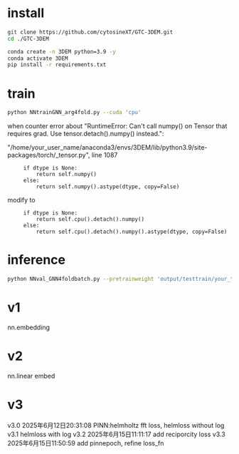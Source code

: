 # install
```bash
git clone https://github.com/cytosineXT/GTC-3DEM.git
cd ./GTC-3DEM

conda create -n 3DEM python=3.9 -y
conda activate 3DEM
pip install -r requirements.txt

```

# train
```bash
python NNtrainGNN_arg4fold.py --cuda 'cpu'
```

when counter error about "RuntimeError: Can't call numpy() on Tensor that requires grad. Use tensor.detach().numpy() instead.":


"/home/your_user_name/anaconda3/envs/3DEM/lib/python3.9/site-packages/torch/_tensor.py", line 1087

         if dtype is None:
             return self.numpy()
         else:
             return self.numpy().astype(dtype, copy=False)

modify to

         if dtype is None:
             return self.cpu().detach().numpy()
         else:
             return self.cpu().detach().numpy().astype(dtype, copy=False)

# inference
```bash
python NNval_GNN4foldbatch.py --pretrainweight 'output/testtrain/your_train_fold/your_trained_weight.pt'

```

# v1 
nn.embedding

# v2 
nn.linear embed

# v3 
v3.0 2025年6月12日20:31:08 PINN:helmholtz fft loss, helmloss without log
v3.1 helmloss with log
v3.2 2025年6月15日11:11:17 add reciporcity loss 
v3.3 2025年6月15日11:50:59 add pinnepoch, refine loss_fn